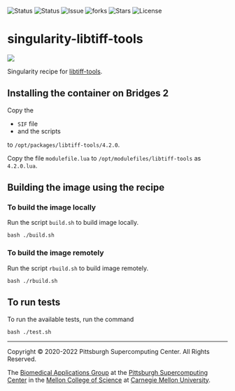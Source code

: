![Status](https://github.com/pscedu/singularity-libtiff-tools/actions/workflows/main.yml/badge.svg)
![Status](https://github.com/pscedu/singularity-libtiff-tools/actions/workflows/pretty.yml/badge.svg)
![Issue](https://img.shields.io/github/issues/pscedu/singularity-libtiff-tools)
![forks](https://img.shields.io/github/forks/pscedu/singularity-libtiff-tools)
![Stars](https://img.shields.io/github/stars/pscedu/singularity-libtiff-tools)
![License](https://img.shields.io/github/license/pscedu/singularity-libtiff-tools)

# singularity-libtiff-tools
<img src="http://www.libtiff.org/images/quad.jpg" />

Singularity recipe for [libtiff-tools](http://www.libtiff.org/tools.html).

## Installing the container on Bridges 2
Copy the

* `SIF` file
* and the scripts

to `/opt/packages/libtiff-tools/4.2.0`.

Copy the file `modulefile.lua` to `/opt/modulefiles/libtiff-tools` as `4.2.0.lua`.

## Building the image using the recipe
### To build the image locally
Run the script `build.sh` to build image locally.

```
bash ./build.sh
```

### To build the image remotely
Run the script `rbuild.sh` to build image remotely.

```
bash ./rbuild.sh
```

## To run tests
To run the available tests, run the command

```
bash ./test.sh
```

---
Copyright © 2020-2022 Pittsburgh Supercomputing Center. All Rights Reserved.

The [Biomedical Applications Group](https://www.psc.edu/biomedical-applications/) at the [Pittsburgh Supercomputing
Center](http://www.psc.edu) in the [Mellon College of Science](https://www.cmu.edu/tigers/) at [Carnegie Mellon University](http://www.cmu.edu).
